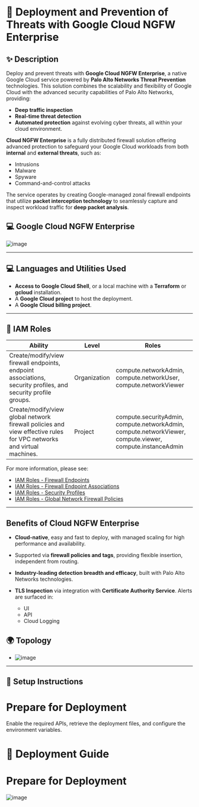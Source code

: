 # 🚀 Deployment and Prevention of Threats with Google Cloud NGFW Enterprise

## ✨ Description

Deploy and prevent threats with **Google Cloud NGFW Enterprise**, a native Google Cloud service powered by **Palo Alto Networks Threat Prevention** technologies. This solution combines the scalability and flexibility of Google Cloud with the advanced security capabilities of Palo Alto Networks, providing:
- **Deep traffic inspection**
- **Real-time threat detection**
- **Automated protection** against evolving cyber threats, all within your cloud environment.

**Cloud NGFW Enterprise** is a fully distributed firewall solution offering advanced protection to safeguard your Google Cloud workloads from both **internal** and **external threats**, such as:
- Intrusions
- Malware
- Spyware
- Command-and-control attacks

The service operates by creating Google-managed zonal firewall endpoints that utilize **packet interception technology** to seamlessly capture and inspect workload traffic for **deep packet analysis**.

## 💻 Google Cloud NGFW Enterprise

![image](https://github.com/user-attachments/assets/e202e86a-2fda-4f87-ac94-1430e0b6d365)


---

## 💻 Languages and Utilities Used

- **Access to Google Cloud Shell**, or a local machine with a **Terraform** or **gcloud** installation.
- A **Google Cloud project** to host the deployment.
- A **Google Cloud billing project**.

---

## 🔐 IAM Roles

| **Ability** | **Level** | **Roles** |
| --- | --- | --- |
| Create/modify/view firewall endpoints, endpoint associations, security profiles, and security profile groups. | Organization | compute.networkAdmin, compute.networkUser, compute.networkViewer |
| Create/modify/view global network firewall policies and view effective rules for VPC networks and virtual machines. | Project | compute.securityAdmin, compute.networkAdmin, compute.networkViewer, compute.viewer, compute.instanceAdmin |

For more information, please see:
- [IAM Roles - Firewall Endpoints](#)
- [IAM Roles - Firewall Endpoint Associations](#)
- [IAM Roles - Security Profiles](#)
- [IAM Roles - Global Network Firewall Policies](#)

---

## Benefits of Cloud NGFW Enterprise

- **Cloud-native**, easy and fast to deploy, with managed scaling for high performance and availability.

- Supported via **firewall policies and tags**, providing flexible insertion, independent from routing.

- **Industry-leading detection breadth and efficacy**, built with Palo Alto Networks technologies.

- **TLS Inspection** via integration with **Certificate Authority Service**. Alerts are surfaced in:
  - UI  
  - API  
  - Cloud Logging

## 🌍 Topology

 
*  ![image](https://github.com/user-attachments/assets/8f76f78a-e4e7-4cd5-8b1f-71a6856923e4)

---

## 🔧 Setup Instructions

# Prepare for Deployment

Enable the required APIs, retrieve the deployment files, and configure the environment variables.

# 🚀 Deployment Guide  
# Prepare for Deployment

![image](https://github.com/user-attachments/assets/30dda3e6-e076-4e27-8807-f59116f6cb3d)

